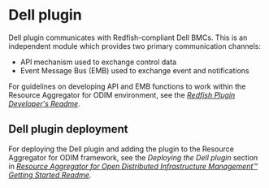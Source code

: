 # Dell plugin  

Dell plugin communicates with Redfish-compliant Dell BMCs.  This is an independent module which provides two primary communication channels:  

- API mechanism used to exchange control data
- Event Message Bus (EMB) used to exchange event and notifications

For guidelines on developing API and EMB functions to work within the Resource Aggregator for ODIM environment, see the *[Redfish Plugin Developer's Readme](https://github.com/ODIM-Project/ODIM/blob/development/plugin-redfish/README.md)*.



## Dell plugin deployment

For deploying the Dell plugin and adding the plugin to the Resource Aggregator for ODIM framework, see the *Deploying the Dell plugin* section in *[Resource Aggregator for Open Distributed Infrastructure Management™ Getting Started Readme](https://github.com/ODIM-Project/ODIM/blob/development/README.md)*.

